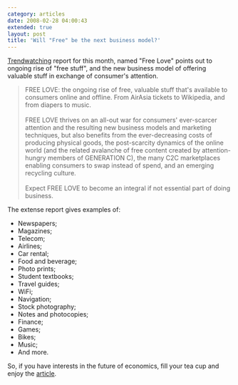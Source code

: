 ```yaml
---
category: articles
date: 2008-02-28 04:00:43
extended: true
layout: post
title: 'Will "Free" be the next business model?'
---
```


<p><a href="http://www.trendwatching.com">Trendwatching</a> report for this month, named "Free Love" points out to ongoing rise of "free stuff", and the new business model of offering valuable stuff in exchange of consumer's attention.</p>
<!--more-->
<blockquote>FREE LOVE: the ongoing rise of free, valuable stuff that's available to consumers online and offline. From AirAsia tickets to Wikipedia, and from diapers to music.<br ><br >FREE LOVE thrives on an all-out war for consumers' ever-scarcer attention and the resulting new business models and marketing techniques, but also benefits from the ever-decreasing costs of producing physical goods, the post-scarcity dynamics of the online world (and the related avalanche of free content created by attention-hungry members of GENERATION C), the many C2C marketplaces enabling consumers to swap instead of spend, and an emerging recycling culture.<br ><br >Expect FREE LOVE to become an integral if not essential part of doing business.</blockquote>

<p>The extense report gives examples of:</p>

<ul>  <li>Newspapers;</li>  <li>Magazines;</li>  <li>Telecom;</li>  <li>Airlines;</li>  <li>Car rental;</li>  <li>Food and beverage;</li>  <li>Photo prints;</li>  <li>Student textbooks;</li>  <li>Travel guides;</li>  <li>WiFi;</li>  <li>Navigation;</li>  <li>Stock photography;</li>  <li>Notes and photocopies;</li>  <li>Finance;</li>  <li>Games;</li>  <li>Bikes;</li>  <li>Music;</li>  <li>And more.</li></ul><p>So, if you have interests in the future of economics, fill your tea cup and enjoy the <a href="http://www.trendwatching.com/trends/freelove.htm">article</a>.</p>
